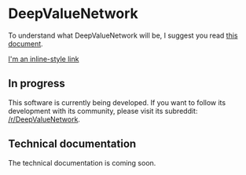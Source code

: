 # DeepValueNetwork
To understand what DeepValueNetwork will be, I suggest you read [this document](https://github.com/deepvalue-network/software/blob/main/WHAT.md).

[I'm an inline-style link](https://www.google.com)

## In progress
This software is currently being developed.  If you want to follow its development with its community, please visit its subreddit: [/r/DeepValueNetwork](https://reddit.com/r/DeepValueNetwork).

## Technical documentation
The technical documentation is coming soon.
